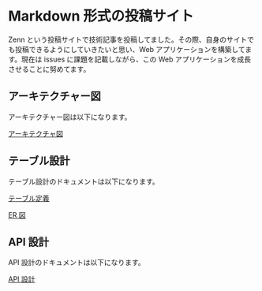 # Markdown 形式の投稿サイト

Zenn という投稿サイトで技術記事を投稿してました。その際、自身のサイトでも投稿できるようにしていきたいと思い、Web アプリケーションを構築してます。現在は issues に課題を記載しながら、この Web アプリケーションを成長させることに努めてます。

## アーキテクチャー図

アーキテクチャー図は以下になります。

[アーキテクチャ図](https://github.com/kojikawazu/laravel-react-ts-practice-app/blob/main/design/%20architecture/%20architecture.md)

## テーブル設計

テーブル設計のドキュメントは以下になります。

[テーブル定義](https://github.com/kojikawazu/laravel-react-ts-practice-app/blob/main/design/db/db.md)

[ER 図](https://github.com/kojikawazu/laravel-react-ts-practice-app/blob/main/design/db/er.md)

## API 設計

API 設計のドキュメントは以下になります。

[API 設計](https://github.com/kojikawazu/laravel-react-ts-practice-app/tree/main/design/api)
